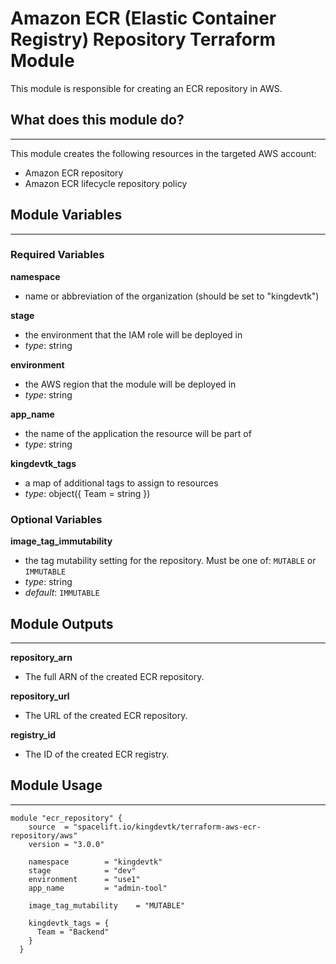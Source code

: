 # Amazon ECR (Elastic Container Registry) Repository Terraform Module

This module is responsible for creating an ECR repository in AWS.

## What does this module do?
----------------------------
This module creates the following resources in the targeted AWS account:
- Amazon ECR repository
- Amazon ECR lifecycle repository policy

## Module Variables
-------------------
### Required Variables
**namespace**
- name or abbreviation of the organization (should be set to "kingdevtk")

**stage**
- the environment that the IAM role will be deployed in
- *type*: string

**environment**
- the AWS region that the module will be deployed in
- *type*: string

**app_name**
- the name of the application the resource will be part of
- *type*: string

**kingdevtk_tags**
- a map of additional tags to assign to resources
- *type*: object({ Team = string })

### Optional Variables
**image_tag_immutability**
- the tag mutability setting for the repository. Must be one of: `MUTABLE` or `IMMUTABLE`
- *type*: string
- *default*: `IMMUTABLE`

## Module Outputs
-------------------
**repository_arn**
- The full ARN of the created ECR repository.

**repository_url**
- The URL of the created ECR repository.

**registry_id**
- The ID of the created ECR registry.

## Module Usage
---------------
```
module "ecr_repository" {
    source  = "spacelift.io/kingdevtk/terraform-aws-ecr-repository/aws"
    version = "3.0.0"

    namespace        = "kingdevtk"
    stage            = "dev"
    environment      = "use1"
    app_name         = "admin-tool"

    image_tag_mutability    = "MUTABLE"

    kingdevtk_tags = {
      Team = "Backend"
    }
  }
```
